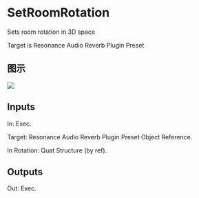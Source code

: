 # SetRoomRotation

Sets room rotation in 3D space

Target is Resonance Audio Reverb Plugin Preset

## 图示

![]($-20221218-20410258.png)

## Inputs

In: Exec.

Target: Resonance Audio Reverb Plugin Preset Object Reference.

In Rotation: Quat Structure (by ref).  

## Outputs

Out: Exec.

